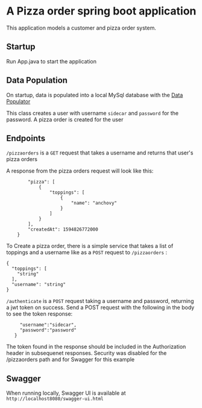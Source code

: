 # A Pizza order spring boot application
This application models a customer and pizza order system. 

## Startup
Run App.java to start the application

## Data Population 
On startup, data is populated into a local MySql database with the [Data Populator](src/main/java/com/sidecar/DataPopulator.java)

This class creates a user with username ```sidecar``` and ```password``` for the password. A  pizza order is created for the user

## Endpoints



```/pizzaorders``` is a ```GET``` request that takes a username and returns that user's pizza orders

A response from the pizza orders request will look like this:

```{
        "pizza": [
            {
                "toppings": [
                    {
                        "name": "anchovy"
                    }
                ]
            }
        ],
        "createdAt": 1594826772000
    }
```

To Create a pizza order, there is a simple service that takes a list of toppings and a username like
as a ```POST``` request to ```/pizzaorders``` :
```
{
  "toppings": [
    "string"
  ],
  "username": "string"
}
```

```/authenticate``` is a ```POST``` request taking a username and password, returning a jwt token on success. Send a POST request with the following in the body to see the token response:
```{
     "username":"sidecar",
     "password":"password"
   }
```
The token found in the response should be included in the Authorization header in subsequenet responses. Security was disabled for the /pizzaorders path and for Swagger for this example

        

## Swagger
When running locally, Swagger UI is available at 
```http://localhost8080/swagger-ui.html``` 
